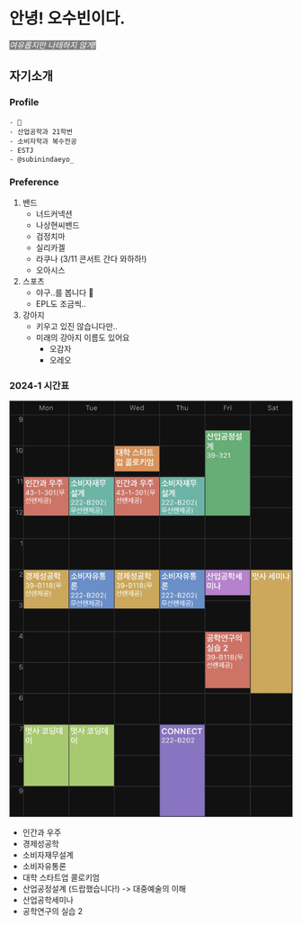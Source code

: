 # 안녕! 오수빈이다.

<span style = "background-color:gray; color:white">_*여유롭지만 나태하지 않게!*_

## 자기소개
### Profile
    - 🦁
    - 산업공학과 21학번
    - 소비자학과 복수전공
    - ESTJ
    - @subinindaeyo_

### Preference
1. 밴드
    - 너드커넥션
    - 나상현씨밴드
    - 검정치마
    - 실리카겔
    - 라쿠나 (3/11 콘서트 간다 와하하!)
    - 오아시스
2. 스포츠
    - 야구..를 봅니다 🐯
    - EPL도 조금씩..
3. 강아지
    - 키우고 있진 않습니다만..
    - 미래의 강아지 이름도 있어요
        - 오감자
        - 오레오

### 2024-1 시간표
![시간표](img_subin\timetable.jpg "제 시간표입니다")
- 인간과 우주
- 경제성공학
- 소비자재무설계
- 소비자유통론
- 대학 스타트업 콜로키엄
- 산업공정설계 (드랍했습니다!) -> 대중예술의 이해
- 산업공학세미나
- 공학연구의 실습 2